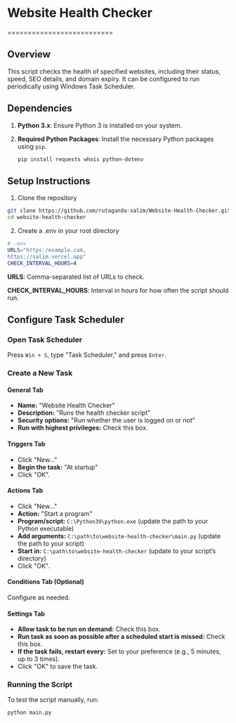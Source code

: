 # Website Health Checker
==========================

## Overview

This script checks the health of specified websites, including their status, speed, SEO details, and domain expiry. It can be configured to run periodically using Windows Task Scheduler.

## Dependencies

1. **Python 3.x**: Ensure Python 3 is installed on your system.
2. **Required Python Packages**: Install the necessary Python packages using `pip`.

   ```bash
   pip install requests whois python-dotenv
   ```

## Setup Instructions
1. Clone the repository
```bash
git clone https://github.com/rutaganda-salim/Website-Health-Checker.git
cd website-health-checker
```
2. Create a .env in your root directory
```bash
# .env
URLS="https:/example.com,
https://salim.vercel.app"
CHECK_INTERVAL_HOURS=4
```
 **URLS**: Comma-separated list of URLs to check.
 
 **CHECK_INTERVAL_HOURS**: Interval in hours for how often the script should run.

## Configure Task Scheduler

### Open Task Scheduler

Press `Win + S`, type "Task Scheduler," and press `Enter`.

### Create a New Task

#### General Tab

* **Name:** "Website Health Checker"
* **Description:** "Runs the health checker script"
* **Security options:** "Run whether the user is logged on or not"
* **Run with highest privileges:** Check this box.

#### Triggers Tab

* Click "New..."
* **Begin the task:** "At startup"
* Click "OK".

#### Actions Tab

* Click "New..."
* **Action:** "Start a program"
* **Program/script:** `C:\Python39\python.exe` (update the path to your Python executable)
* **Add arguments:** `C:\path\to\website-health-checker\main.py` (update the path to your script)
* **Start in:** `C:\path\to\website-health-checker` (update to your script’s directory)
* Click "OK".

#### Conditions Tab (Optional)

Configure as needed.

#### Settings Tab

* **Allow task to be run on demand:** Check this box.
* **Run task as soon as possible after a scheduled start is missed:** Check this box.
* **If the task fails, restart every:** Set to your preference (e.g., 5 minutes, up to 3 times).
* Click "OK" to save the task.

### Running the Script

To test the script manually, run:
```bash
python main.py
